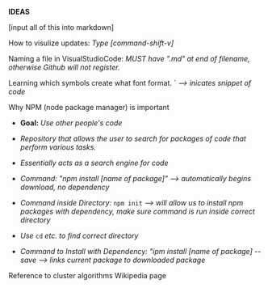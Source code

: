 **IDEAS**

[input all of this into markdown]

How to visulize updates:
*Type [command-shift-v]*

Naming a file in VisualStudioCode:
*MUST have ".md" at end of filename, otherwise Github will not register.*


Learning which symbols create what font format.
\` *--> inicates snippet of code*

Why NPM (node package manager) is important

* **Goal:** *Use other people's code*

* *Repository that allows the user to search for packages of code that perform various tasks.*

* *Essentially acts as a search engine for code*

* *Command: "npm install [name of package]" --> automatically begins download, no dependency*

* *Command inside Directory:* `npm init` *--> will allow us to install npm packages with dependency, make sure command is run inside correct directory*
* *Use* `cd` *etc. to find correct directory*

* *Command to Install with Dependency: "ipm install [name of package] --save --> links current package to downloaded package*


Reference to cluster algorithms Wikipedia page

